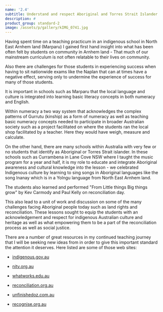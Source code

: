 ```yaml
---
name: '2.4'
subtitle: Understand and respect Aboriginal and Torres Strait Islander people to promote reconciliation between Indigenous and non-Indigenous Australians
description: #
product_group: standard-2
image: /assets/p/gallery/kIMG_0741.jpg
---
```

Having spent time on a teaching practicum in an indigenous school in North East Arnhem land (Marparu) I gained first hand insight into what has been often felt by students on community in Arnhem land  - That  much of our mainstream curriculum is not often relatable to their lives on community.

Also there are challenges for those students in experiencing success when having to sit nationwide exams like the Naplan that can at times have a negative effect, serving only to undermine the experience of success for many of those students.

It is important in schools such as Marparu that the local language and culture is integrated into learning basic literacy concepts in both numeracy and English.

Within numeracy a two way system that acknowledges the complex patterns of Gurrutu (kinship) as a form of numeracy as well as teaching basic numeracy concepts needed to participate in broader Australian society such as a project facilitated on where the students ran the local shop facilitated by a teacher. Here they would have weigh, measure and calculate.

On the other hand, there are many schools within Australia with very few or no students that identify as Aboriginal or Torres Strait islander. In these schools such as Currambena in Lane Cove NSW where I taught the music program for a year and half, it is my role to educate and integrate Aboriginal awareness and cultural knowledge into the lesson -  we celebrated Indigenous culture by learning to sing songs in Aboriginal languages like the song Inanay which is in a Yolngu language from North East Arnhem land.

The students also learned and performed "From Little things Big things grow" by Kev Carmody and Paul Kelly on reconciliation day.

This also lead to a unit of work and discussion on some of the many challenges facing Aboriginal people today such as land rights and reconciliation. These lessons sought to equip the students with an acknowledgement and respect for indigenous Australian culture and heritage as well as what empowering them to be a part of the reconciliation process as well as social justice.

There are a number of great resources in my continued teaching journey that I will be seeking new ideas from in order to give this important standard the attention it deserves. Here listed are some of those web sites:

- [indigenous.gov.au](http://www.indigenous.gov.au)

- [nitv.org.au](http://www.nitv.org.au)

- [whatworks.edu.au](http://www.whatworks.edu.au)

- [reconciliation.org.au](http://www.reconciliation.org.au)

- [unfinishedoz.com.au](http://www.unfinishedoz.com.au)

- [recognise.org.au](http://www.recognise.org.au)
